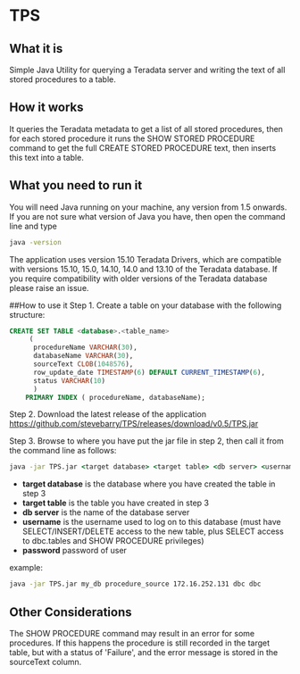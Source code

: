# TPS

## What it is
Simple Java Utility for querying a Teradata server and writing the text of all stored procedures to a table.

##  How it works
It queries the Teradata metadata to get a list of all stored procedures, then for each stored procedure it runs the SHOW STORED PROCEDURE command to get the full CREATE STORED PROCEDURE text, then inserts this text into a table.

## What you need to run it
You will need Java running on your machine, any version from 1.5 onwards. If you are not sure what version of Java you have, then open the command line and type 
```cmd
java -version 
```
The application uses version 15.10 Teradata Drivers, which are compatible with versions 15.10, 15.0, 14.10, 14.0 and 13.10 of the Teradata database. If you require compatibility with older versions of the Teradata database  please raise an issue.


##How to use it
Step 1. Create a table on your database with the following structure:
```SQL
CREATE SET TABLE <database>.<table_name>
     (
      procedureName VARCHAR(30),
      databaseName VARCHAR(30),
      sourceText CLOB(1048576),
      row_update_date TIMESTAMP(6) DEFAULT CURRENT_TIMESTAMP(6),
      status VARCHAR(10)
      )
	PRIMARY INDEX ( procedureName, databaseName); 
```
Step 2. Download the latest release of the application
    https://github.com/stevebarry/TPS/releases/download/v0.5/TPS.jar

Step 3. Browse to where you have put the jar file in step 2, then call it from the command line as follows:
```cmd
java -jar TPS.jar <target database> <target table> <db server> <username> <password>
```
* **target database** is the database where you have created the table in step 3
* **target table** is the table you have created in step 3
* **db server** is the name of the database server
* **username** is the username used to log on to this database (must have SELECT/INSERT/DELETE access to the new table, plus SELECT access to dbc.tables and SHOW PROCEDURE privileges)
* **password** password of user

example:
```cmd
java -jar TPS.jar my_db procedure_source 172.16.252.131 dbc dbc
```
## Other Considerations
The SHOW PROCEDURE command may result in an error for some procedures. If this happens the procedure is still recorded in the target table, but with a status of 'Failure', and the error message is stored in the sourceText column.


